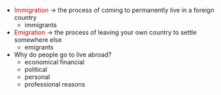 - <font color="#c00000">Immigration</font> $\rightarrow$ the process of coming to permanently live in a foreign country
	- immigrants
- <font color="#c00000">Emigration</font> $\rightarrow$ the process of leaving your own country to settle somewhere else
	- emigrants
- Why do people go to live abroad?
	- economical financial
	- political
	- personal
	- professional reasons